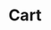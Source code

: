 ---
title: Cart
tags: ["cart", "shopping", "trolley", "basket", "purchase", "buy"]
icon: cart
svg: '<svg xmlns="http://www.w3.org/2000/svg" width="24" height="24" fill="none" viewBox="0 0 24 24" stroke-width="1.5" stroke-linecap="round" stroke-linejoin="round" stroke="currentColor"><path d="m3 3 .247.092c1.234.457 1.85.686 2.203 1.231.352.545.352 1.268.352 2.715V9.76c0 2.942.06 3.912.881 4.826.82.914 2.142.914 4.784.914h5.024c1.479 0 2.218 0 2.74-.45.523-.45.673-1.214.971-2.743l.474-2.424c.329-1.74.493-2.609.073-3.186-.421-.577-1.858-.577-3.454-.577H5.802M16.5 21a1.5 1.5 0 1 0 0-3 1.5 1.5 0 0 0 0 3Zm-8 0a1.5 1.5 0 1 0 0-3 1.5 1.5 0 0 0 0 3Z"/></svg>'
---
